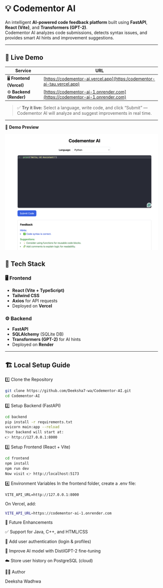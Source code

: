# 💡 Codementor AI

An intelligent **AI-powered code feedback platform** built using **FastAPI**, **React (Vite)**, and **Transformers (GPT-2)**.  
Codementor AI analyzes code submissions, detects syntax issues, and provides smart AI hints and improvement suggestions.

---

## 🚀 Live Demo

| Service | URL |
|----------|-----|
| 🖥️ **Frontend (Vercel)** | [https://codementor-ai.vercel.app](https:/codementor-ai-tau.vercel.app) |
| ⚙️ **Backend (Render)** | [https://codementor-ai-1.onrender.com](https://codementor-ai-1.onrender.com) |

> ✅ **Try it live:** Select a language, write code, and click “Submit” — Codementor AI will analyze and suggest improvements in real time.

---
📸 **Demo Preview**

![Codementor AI Demo](frontend/ai.png)


## 🧩 Tech Stack

### 🖥️ Frontend
- **React (Vite + TypeScript)**
- **Tailwind CSS**
- **Axios** for API requests  
- Deployed on **Vercel**

### ⚙️ Backend
- **FastAPI**
- **SQLAlchemy** (SQLite DB)
- **Transformers (GPT-2)** for AI hints  
- Deployed on **Render**

---

## 🏗️ Local Setup Guide

1️⃣ Clone the Repository
```bash
git clone https://github.com/Deeksha7-wa/Codementor-AI.git
cd Codementor-AI
```

2️⃣ Setup Backend (FastAPI)
```bash
cd backend
pip install -r requirements.txt
uvicorn main:app --reload
Your backend will start at:
👉 http://127.0.0.1:8000
```

3️⃣ Setup Frontend (React + Vite)
```bash
cd frontend
npm install
npm run dev
Now visit 👉 http://localhost:5173
```

4️⃣ Environment Variables
In the frontend folder, create a .env file:
```
VITE_API_URL=http://127.0.0.1:8000
```
On Vercel, add:
```bash
VITE_API_URL=https://codementor-ai-1.onrender.com
```

🧾 Future Enhancements

✅ Support for Java, C++, and HTML/CSS

🔐 Add user authentication (login & profiles)

🧠 Improve AI model with DistilGPT-2 fine-tuning

☁️ Store user history on PostgreSQL (cloud)

👩‍💻 Author

Deeksha Wadhwa




